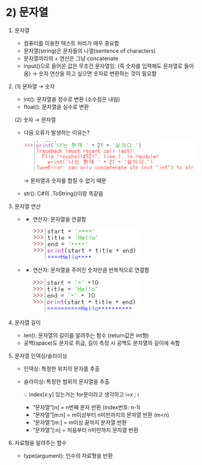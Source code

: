 # 2) 문자열

1. 문자열
    - 컴퓨터를 이용한 텍스트 처리가 매우 중요함
    - 문자열(string)은 문자들의 나열(sentence of characters)
    - 문자열끼리의 + 연산은 그냥 concatenate
    - input()으로 들어온 값은 무조건 문자열임. (즉 숫자를 입력해도 문자열로 들어옴)
    → 숫자 연산을 하고 싶으면 숫자로 변환하는 것이 필요함
2. (1) 문자열 → 숫자
    - int(): 문자열을 정수로 변환 (소수점은 내림)
    - float(): 문자열을 실수로 변환
    
    (2) 숫자 → 문자열
    
    - 다음 오류가 발생하는 이유는?
        
        ![Untitled](./image/2_문자열/Untitled.png)
        
        → 문자열과 숫자를 합칠 수 없기 때문
        
    - str(): C#의 .ToString()이랑 똑같음
3. 문자열 연산
    - + 연산자: 문자열을 연결함
        
        ![Untitled](./image/2_문자열/Untitled1.png)
        
    - * 연산자: 문자열을 주어진 숫자만큼 반복적으로 연결함
        
        ![Untitled](./image/2_문자열/Untitled2.png)
        
4. 문자열 길이
    - len(): 문자열의 길이를 알려주는 함수 (return값은 int형)
    - 공백(space)도 문자로 취급, 길이 측정 시 공백도 문자열의 길이에 속함
5. 문자열 인덱싱/슬라이싱
    - 인덱싱: 특정한 위치의 문자를 추출
    - 슬라이싱: 특정한 범위의 문자열을 추출
        
        <aside>
        💡 index[x:y] 있는거는 for문이라고 생각하고 i=x ; i<y라고 생각하자!!
        
        </aside>
        
        - “문자열”[n] = n번째 문자 반환 (index번호: n-1)
        - “문자열”[m:n] = m이상부터 n미만까지의 문자열 반환 (m<n)
        - “문자열”[m:] = m이상 끝까지 문자열 반환
        - “문자열”[:n] = 처음부터 n미만까지 문자열 반환
6. 자료형을 알려주는 함수
    - type(argument): 인수의 자료형을 반환
